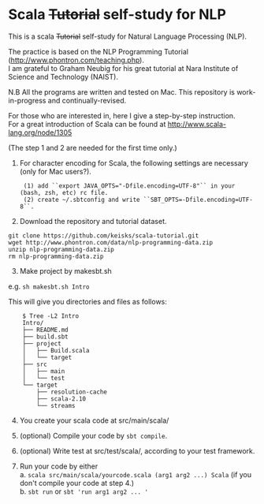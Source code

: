 # Scala ~~Tutorial~~ self-study for NLP

This is a scala  ~~Tutorial~~ self-study for Natural Language Processing (NLP).

The practice is based on the NLP Programming Tutorial (http://www.phontron.com/teaching.php).  
I am grateful to Graham Neubig for his great tutorial at Nara Institute of Science and Technology (NAIST).

N.B All the programs are written and tested on Mac. This repository is work-in-progress and continually-revised. 

For those who are interested in, here I give a step-by-step instruction.  
For a great introduction of Scala can be found at <http://www.scala-lang.org/node/1305>

(The step 1 and 2 are needed for the first time only.)

1. For character encoding for Scala, the following settings are necessary (only for Mac users?).

        (1) add ``export JAVA_OPTS="-Dfile.encoding=UTF-8"`` in your (bash, zsh, etc) rc file.
        (2) create ~/.sbtconfig and write ``SBT_OPTS=-Dfile.encoding=UTF-8``.

2. Download the repository and tutorial dataset. 

  ``git clone https://github.com/keisks/scala-tutorial.git``  
  ``wget http://www.phontron.com/data/nlp-programming-data.zip``  
  ``unzip nlp-programming-data.zip``  
  ``rm nlp-programming-data.zip``  

3. Make project by makesbt.sh

  e.g.
  ``sh makesbt.sh Intro``

  This will give you directories and files as follows:

        $ Tree -L2 Intro
        Intro/
        ├── README.md
        ├── build.sbt
        ├── project
        │   ├── Build.scala
        │   └── target
        ├── src
        │   ├── main
        │   └── test
        └── target
            ├── resolution-cache
            ├── scala-2.10
            └── streams

4. You create your scala code at src/main/scala/

5. (optional) Compile your code by ``sbt compile``.

6. (optional) Write test at src/test/scala/, according to your test framework.

7. Run your code by either  
        a. ``scala src/main/scala/yourcode.scala (arg1 arg2 ...) Scala`` (if you don't compile your code at step 4.)  
        b. ``sbt run`` or ``sbt 'run arg1 arg2 ... '``

